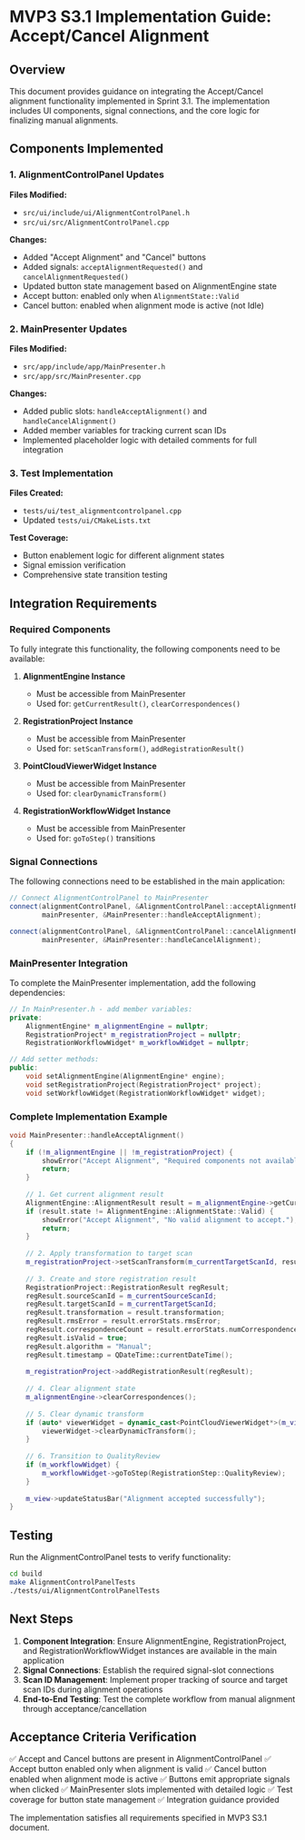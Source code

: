 # MVP3 S3.1 Implementation Guide: Accept/Cancel Alignment

## Overview

This document provides guidance on integrating the Accept/Cancel alignment functionality implemented in Sprint 3.1. The implementation includes UI components, signal connections, and the core logic for finalizing manual alignments.

## Components Implemented

### 1. AlignmentControlPanel Updates

**Files Modified:**
- `src/ui/include/ui/AlignmentControlPanel.h`
- `src/ui/src/AlignmentControlPanel.cpp`

**Changes:**
- Added "Accept Alignment" and "Cancel" buttons
- Added signals: `acceptAlignmentRequested()` and `cancelAlignmentRequested()`
- Updated button state management based on AlignmentEngine state
- Accept button: enabled only when `AlignmentState::Valid`
- Cancel button: enabled when alignment mode is active (not Idle)

### 2. MainPresenter Updates

**Files Modified:**
- `src/app/include/app/MainPresenter.h`
- `src/app/src/MainPresenter.cpp`

**Changes:**
- Added public slots: `handleAcceptAlignment()` and `handleCancelAlignment()`
- Added member variables for tracking current scan IDs
- Implemented placeholder logic with detailed comments for full integration

### 3. Test Implementation

**Files Created:**
- `tests/ui/test_alignmentcontrolpanel.cpp`
- Updated `tests/ui/CMakeLists.txt`

**Test Coverage:**
- Button enablement logic for different alignment states
- Signal emission verification
- Comprehensive state transition testing

## Integration Requirements

### Required Components

To fully integrate this functionality, the following components need to be available:

1. **AlignmentEngine Instance**
   - Must be accessible from MainPresenter
   - Used for: `getCurrentResult()`, `clearCorrespondences()`

2. **RegistrationProject Instance**
   - Must be accessible from MainPresenter
   - Used for: `setScanTransform()`, `addRegistrationResult()`

3. **PointCloudViewerWidget Instance**
   - Must be accessible from MainPresenter
   - Used for: `clearDynamicTransform()`

4. **RegistrationWorkflowWidget Instance**
   - Must be accessible from MainPresenter
   - Used for: `goToStep()` transitions

### Signal Connections

The following connections need to be established in the main application:

```cpp
// Connect AlignmentControlPanel to MainPresenter
connect(alignmentControlPanel, &AlignmentControlPanel::acceptAlignmentRequested,
        mainPresenter, &MainPresenter::handleAcceptAlignment);

connect(alignmentControlPanel, &AlignmentControlPanel::cancelAlignmentRequested,
        mainPresenter, &MainPresenter::handleCancelAlignment);
```

### MainPresenter Integration

To complete the MainPresenter implementation, add the following dependencies:

```cpp
// In MainPresenter.h - add member variables:
private:
    AlignmentEngine* m_alignmentEngine = nullptr;
    RegistrationProject* m_registrationProject = nullptr;
    RegistrationWorkflowWidget* m_workflowWidget = nullptr;

// Add setter methods:
public:
    void setAlignmentEngine(AlignmentEngine* engine);
    void setRegistrationProject(RegistrationProject* project);
    void setWorkflowWidget(RegistrationWorkflowWidget* widget);
```

### Complete Implementation Example

```cpp
void MainPresenter::handleAcceptAlignment()
{
    if (!m_alignmentEngine || !m_registrationProject) {
        showError("Accept Alignment", "Required components not available.");
        return;
    }
    
    // 1. Get current alignment result
    AlignmentEngine::AlignmentResult result = m_alignmentEngine->getCurrentResult();
    if (result.state != AlignmentEngine::AlignmentState::Valid) {
        showError("Accept Alignment", "No valid alignment to accept.");
        return;
    }
    
    // 2. Apply transformation to target scan
    m_registrationProject->setScanTransform(m_currentTargetScanId, result.transformation);
    
    // 3. Create and store registration result
    RegistrationProject::RegistrationResult regResult;
    regResult.sourceScanId = m_currentSourceScanId;
    regResult.targetScanId = m_currentTargetScanId;
    regResult.transformation = result.transformation;
    regResult.rmsError = result.errorStats.rmsError;
    regResult.correspondenceCount = result.errorStats.numCorrespondences;
    regResult.isValid = true;
    regResult.algorithm = "Manual";
    regResult.timestamp = QDateTime::currentDateTime();
    
    m_registrationProject->addRegistrationResult(regResult);
    
    // 4. Clear alignment state
    m_alignmentEngine->clearCorrespondences();
    
    // 5. Clear dynamic transform
    if (auto* viewerWidget = dynamic_cast<PointCloudViewerWidget*>(m_viewer)) {
        viewerWidget->clearDynamicTransform();
    }
    
    // 6. Transition to QualityReview
    if (m_workflowWidget) {
        m_workflowWidget->goToStep(RegistrationStep::QualityReview);
    }
    
    m_view->updateStatusBar("Alignment accepted successfully");
}
```

## Testing

Run the AlignmentControlPanel tests to verify functionality:

```bash
cd build
make AlignmentControlPanelTests
./tests/ui/AlignmentControlPanelTests
```

## Next Steps

1. **Component Integration**: Ensure AlignmentEngine, RegistrationProject, and RegistrationWorkflowWidget instances are available in the main application
2. **Signal Connections**: Establish the required signal-slot connections
3. **Scan ID Management**: Implement proper tracking of source and target scan IDs during alignment operations
4. **End-to-End Testing**: Test the complete workflow from manual alignment through acceptance/cancellation

## Acceptance Criteria Verification

✅ Accept and Cancel buttons are present in AlignmentControlPanel
✅ Accept button enabled only when alignment is valid
✅ Cancel button enabled when alignment mode is active
✅ Buttons emit appropriate signals when clicked
✅ MainPresenter slots implemented with detailed logic
✅ Test coverage for button state management
✅ Integration guidance provided

The implementation satisfies all requirements specified in MVP3 S3.1 document.
